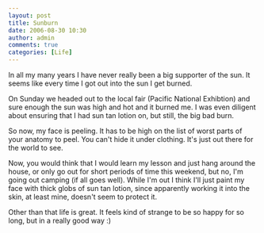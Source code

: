```yaml
---
layout: post
title: Sunburn
date: 2006-08-30 10:30
author: admin
comments: true
categories: [Life]
---
```

In all my many years I have never really been a big supporter of the sun.  It seems like every time I got out into the sun I get burned.

On Sunday we headed out to the local fair (Pacific National Exhibtion) and sure enough the sun was high and hot and it burned me.  I was even diligent about ensuring that I had sun tan lotion on, but still, the big bad burn.

So now, my face is peeling.  It has to be high on the list of worst parts of your anatomy to peel.  You can't hide it under clothing.  It's just out there for the world to see.

Now, you would think that I would learn my lesson and just hang around the house, or only go out for short periods of time this weekend, but no, I'm going out camping (if all goes well).  While I'm out I think I'll just paint my face with thick globs of sun tan lotion, since apparently working it into the skin, at least mine, doesn't seem to protect it.

Other than that life is great.  It feels kind of strange to be so happy for so long, but in a really good way :)
